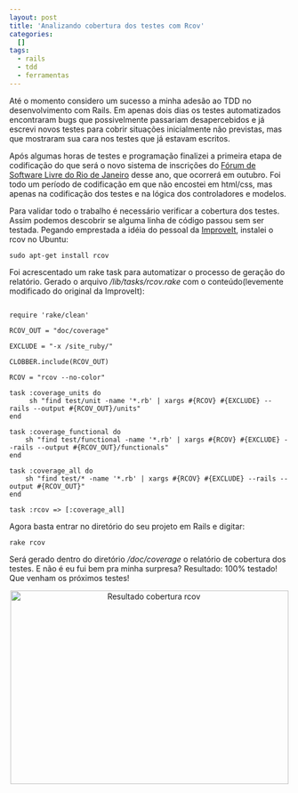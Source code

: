 ```yaml
--- 
layout: post
title: 'Analizando cobertura dos testes com Rcov'
categories: 
  []
tags:
  - rails
  - tdd
  - ferramentas
---
```



Até o momento considero um sucesso a minha adesão ao TDD no desenvolvimento com Rails. Em apenas dois dias os testes automatizados encontraram bugs que possivelmente passariam desapercebidos e já escrevi novos testes para cobrir situações inicialmente não previstas, mas que mostraram sua cara nos testes que já estavam escritos.

Após algumas horas de testes e programação finalizei a primeira etapa de codificação do que será o novo sistema de inscrições do [Fórum de Software Livre do Rio de Janeiro][forumsl] desse ano, que ocorrerá em outubro. Foi todo um período de codificação em que não encostei em html/css, mas apenas na codificação dos testes e na lógica dos controladores e modelos.

Para validar todo o trabalho é necessário verificar a cobertura dos testes. Assim podemos descobrir se alguma linha de código passou sem ser testada. Pegando emprestada a idéia do pessoal da [ImproveIt][improveit], instalei o rcov no Ubuntu:

    sudo apt-get install rcov

Foi acrescentado um rake task para automatizar o processo de geração do relatório. Gerado  o arquivo _/lib/tasks/rcov.rake_ com o conteúdo(levemente modificado do original da ImproveIt):

<pre><code>
require 'rake/clean'  

RCOV_OUT = "doc/coverage"  

EXCLUDE = "-x /site_ruby/"  

CLOBBER.include(RCOV_OUT)  

RCOV = "rcov --no-color"  

task :coverage_units do  
     sh "find test/unit -name '*.rb' | xargs #{RCOV} #{EXCLUDE} --rails --output #{RCOV_OUT}/units"  
end  

task :coverage_functional do  
    sh "find test/functional -name '*.rb' | xargs #{RCOV} #{EXCLUDE} --rails --output #{RCOV_OUT}/functionals"
end  

task :coverage_all do  
    sh "find test/* -name '*.rb' | xargs #{RCOV} #{EXCLUDE} --rails --output #{RCOV_OUT}"
end  

task :rcov => [:coverage_all]  
</code></pre>

Agora basta entrar no diretório do seu projeto em Rails e digitar:

    rake rcov

Será gerado dentro do diretório _/doc/coverage_ o relatório de cobertura dos testes. E não é eu fui bem pra minha surpresa? Resultado: 100% testado! Que venham os próximos testes!

<p style="text-align: center;">
<a href="http://www.mergulhao.info/assets/2007/8/1/cobertura_rcov.png">
<img src="http://www.mergulhao.info/assets/2007/8/1/cobertura_rcov.png" alt="Resultado cobertura rcov" width="500" height="348" />
</a>
</p>

[cobertura_rcov]: http://www.mergulhao.info/assets/2007/8/1/cobertura_rcov.png
[forumsl]: http://www.forumsoftwarelivre.org.br
[improveit]: http://www.improveit.com.br/xp/praticas/tdd/rcov

